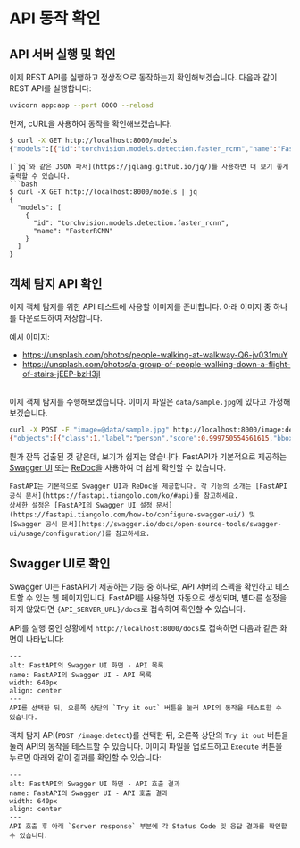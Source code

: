 # API 동작 확인

## API 서버 실행 및 확인

이제 REST API를 실행하고 정상적으로 동작하는지 확인해보겠습니다. 다음과 같이 REST API를 실행합니다:
```bash
uvicorn app:app --port 8000 --reload
```

먼저, cURL을 사용하여 동작을 확인해보겠습니다.
```bash
$ curl -X GET http://localhost:8000/models
{"models":[{"id":"torchvision.models.detection.faster_rcnn","name":"FasterRCNN"}]}
```

```{tip}
[`jq`와 같은 JSON 파서](https://jqlang.github.io/jq/)를 사용하면 더 보기 좋게 출력할 수 있습니다.
```bash
$ curl -X GET http://localhost:8000/models | jq
{
  "models": [
    {
      "id": "torchvision.models.detection.faster_rcnn",
      "name": "FasterRCNN"
    }
  ]
}
```

## 객체 탐지 API 확인

이제 객체 탐지를 위한 API 테스트에 사용할 이미지를 준비합니다. 아래 이미지 중 하나를 다운로드하여 저장합니다.

예시 이미지:
- https://unsplash.com/photos/people-walking-at-walkway-Q6-jv031muY
- https://unsplash.com/photos/a-group-of-people-walking-down-a-flight-of-stairs-jEEP-bzH3jI

\
이제 객체 탐지를 수행해보겠습니다. 이미지 파일은 `data/sample.jpg`에 있다고 가정해보겠습니다.
```bash
curl -X POST -F "image=@data/sample.jpg" http://localhost:8000/image:detect
{"objects":[{"class":1,"label":"person","score":0.999750554561615,"bbox":[1253.182861328125,494.4346618652344,1397.907470703125,921.3156127929688]},{"class":1,"label":"person","score":0.9994199275970459,"bbox":[1553.7032470703125,428.390869140625,1731.734375,916.4176025390625]},{"class":1,"label":"person","score":0.9993104934692383,"bbox":[328.791748046875,243.90884399414062,639.0962524414062,1048.5364990234375]},{"class":1,"label":"person","score":0.9989615678787231,"bbox":[1148.2904052734375,610.4149780273438,1245.5198974609375,880.57080078125]},{"class":1,"label":"person","score":0.9984775185585022,"bbox":[1075.392333984375,608.7606811523438,1160.6732177734375,872.9391479492188]},{"class":1,"label":"person","score":0.9976633787155151,"bbox":[736.7896728515625,581.9451904296875,834.1945190429688,896.5294799804688]},{"class":1,"label":"person","score":0.9962433576583862,"bbox":[911.94091796875,582.5645751953125,1006.5702514648438,900.4318237304688]},{"class":1,"label":"person","score":0.9955529570579529,"bbox":[855.1907348632812,609.090087890625,932.0255126953125,884.6861572265625]},{"class":1,"label":"person","score":0.9954003691673279,"bbox":[693.9668579101562,615.6762084960938,759.7276000976562,877.5603637695312]},{"class":1,"label":"person","score":0.9890220165252686,"bbox":[592.3742065429688,515.5048217773438,701.1926879882812,931.9828491210938]},{"class":1,"label":"person","score":0.9856845140457153,"bbox":[982.8009033203125,628.5206909179688,1043.2757568359375,880.5732421875]},{"class":27,"label":"backpack","score":0.9792593717575073,"bbox":[395.3362731933594,343.5314636230469,588.4813232421875,486.900390625]},{"class":31,"label":"handbag","score":0.9729310870170593,"bbox":[1031.6275634765625,670.7905883789062,1071.6634521484375,782.8643188476562]},{"class":31,"label":"handbag","score":0.9619132876396179,"bbox":[689.1783447265625,666.7510375976562,751.9697265625,745.704833984375]},{"class":31,"label":"handbag","score":0.9614355564117432,"bbox":[910.6173706054688,660.1658935546875,975.4682006835938,778.8922729492188]},{"class":31,"label":"handbag","score":0.952003002166748,"bbox":[1305.7203369140625,564.1052856445312,1364.21484375,680.0280151367188]},{"class":1,"label":"person","score":0.9506542086601257,"bbox":[271.2117004394531,495.6502990722656,358.3356628417969,911.5724487304688]},{"class":77,"label":"cell phone","score":0.9480239748954773,"bbox":[1615.8709716796875,487.3804626464844,1633.6759033203125,507.64190673828125]},{"class":1,"label":"person","score":0.9451784491539001,"bbox":[335.6321716308594,312.1311950683594,467.6993103027344,890.8629150390625]},{"class":31,"label":"handbag","score":0.9183695912361145,"bbox":[271.62469482421875,535.741943359375,359.2485046386719,669.2135620117188]},{"class":1,"label":"person","score":0.8973981738090515,"bbox":[529.5869140625,545.49609375,637.0516967773438,965.8717651367188]},{"class":27,"label":"backpack","score":0.8702808022499084,"bbox":[393.0355529785156,351.1698913574219,453.9336853027344,492.0146179199219]},{"class":31,"label":"handbag","score":0.8488088250160217,"bbox":[673.5863647460938,659.6942749023438,752.193115234375,798.5473022460938]},{"class":77,"label":"cell phone","score":0.7636077404022217,"bbox":[567.0556030273438,627.1310424804688,593.8367309570312,662.9491577148438]},{"class":31,"label":"handbag","score":0.7450724840164185,"bbox":[1688.1697998046875,688.0116577148438,1746.7958984375,752.6719970703125]},{"class":31,"label":"handbag","score":0.72315514087677,"bbox":[873.74853515625,706.4406127929688,915.4176635742188,752.2745971679688]},{"class":31,"label":"handbag","score":0.6874271631240845,"bbox":[1089.839599609375,654.72900390625,1144.005615234375,761.57568359375]},{"class":31,"label":"handbag","score":0.6854070425033569,"bbox":[912.5675048828125,720.8776245117188,966.8821411132812,779.2557373046875]},{"class":31,"label":"handbag","score":0.6659110188484192,"bbox":[1101.2708740234375,652.3652954101562,1148.5509033203125,705.9878540039062]},{"class":13,"label":"stop sign","score":0.6573389768600464,"bbox":[1132.0447998046875,494.8873596191406,1174.8306884765625,534.5555419921875]},{"class":31,"label":"handbag","score":0.6207847595214844,"bbox":[278.21942138671875,362.9434509277344,442.39483642578125,664.2025756835938]},{"class":6,"label":"bus","score":0.6151311993598938,"bbox":[1383.7742919921875,418.826416015625,1656.2205810546875,650.1825561523438]},{"class":27,"label":"backpack","score":0.5597047805786133,"bbox":[548.8734130859375,346.5020751953125,585.8031616210938,500.09088134765625]},{"class":31,"label":"handbag","score":0.5543258786201477,"bbox":[1142.6009521484375,659.326416015625,1210.2803955078125,756.0814819335938]}]}
```

뭔가 잔뜩 검출된 것 같은데, 보기가 쉽지는 않습니다. FastAPI가 기본적으로 제공하는 [Swagger UI](https://github.com/swagger-api/swagger-ui) 또는 [ReDoc](https://github.com/Rebilly/ReDoc)을 사용하여 더 쉽게 확인할 수 있습니다.

```{note}
FastAPI는 기본적으로 Swagger UI과 ReDoc을 제공합니다. 각 기능의 소개는 [FastAPI 공식 문서](https://fastapi.tiangolo.com/ko/#api)를 참고하세요.
상세한 설정은 [FastAPI의 Swagger UI 설정 문서](https://fastapi.tiangolo.com/how-to/configure-swagger-ui/) 및 [Swagger 공식 문서](https://swagger.io/docs/open-source-tools/swagger-ui/usage/configuration/)를 참고하세요.
```

## Swagger UI로 확인

Swagger UI는 FastAPI가 제공하는 기능 중 하나로, API 서버의 스펙을 확인하고 테스트할 수 있는 웹 페이지입니다. FastAPI를 사용하면 자동으로 생성되며, 별다른 설정을 하지 않았다면 `{API_SERVER_URL}/docs`로 접속하여 확인할 수 있습니다.

API를 실행 중인 상황에서 `http://localhost:8000/docs`로 접속하면 다음과 같은 화면이 나타납니다:

```{figure} images/restapi-swagger.png
---
alt: FastAPI의 Swagger UI 화면 - API 목록
name: FastAPI의 Swagger UI - API 목록
width: 640px
align: center
---
API를 선택한 뒤, 오른쪽 상단의 `Try it out` 버튼을 눌러 API의 동작을 테스트할 수 있습니다.
```

객체 탐지 API(`POST /image:detect`)를 선택한 뒤, 오른쪽 상단의 `Try it out` 버튼을 눌러 API의 동작을 테스트할 수 있습니다. 이미지 파일을 업로드하고 `Execute` 버튼을 누르면 아래와 같이 결과를 확인할 수 있습니다:

```{figure} images/restapi-swagger-result.png
---
alt: FastAPI의 Swagger UI 화면 - API 호출 결과
name: FastAPI의 Swagger UI - API 호출 결과
width: 640px
align: center
---
API 호출 후 아래 `Server response` 부분에 각 Status Code 및 응답 결과를 확인할 수 있습니다.
```
